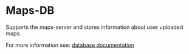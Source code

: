# Maps-DB

Supports the maps-server and stores information about user uploaded maps.

For more information see: [database documentation](/docs/development/database/)
